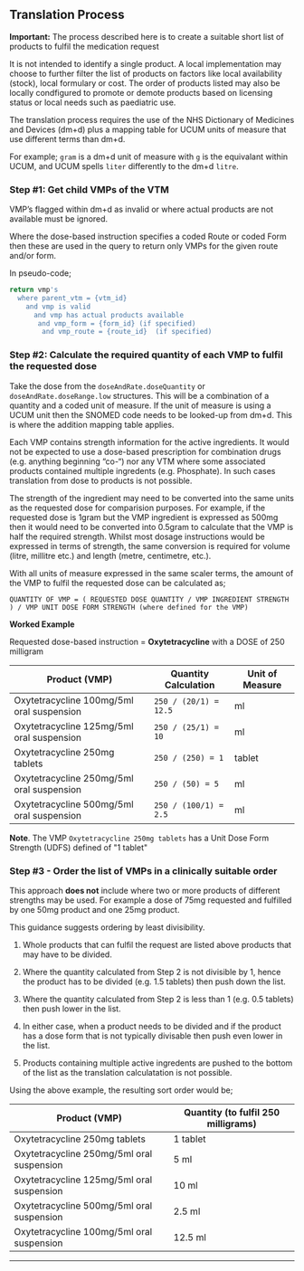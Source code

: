 ## Translation Process

<div class="nhsd-a-box nhsd-a-box--bg-light-blue nhsd-!t-margin-bottom-6 nhsd-t-body">
      <strong>Important:</strong> The process described here is to create a suitable short list of products to fulfil the medication request
</div>

It is not intended to identify a single product. A local implementation may choose to further filter the list of products on factors like local availability (stock), local formulary or cost. The order of products listed may also be locally condfigured to promote or demote products based on licensing status or local needs such as paediatric use.

The translation process requires the use of the NHS Dictionary of Medicines and Devices (dm+d) plus a mapping table for UCUM units of measure that use different terms than dm+d. 

For example; `gram` is a dm+d unit of measure with `g` is the equivalant within UCUM, and UCUM spells `liter` differently to the dm+d `litre`.

### Step #1: Get child VMPs of the VTM

VMP’s flagged within dm+d as invalid or where actual products are not available must be ignored.

Where the dose-based instruction specifies a coded Route or coded Form then these are used in the query to return only VMPs for the given route and/or form.

In pseudo-code;

```sql
return vmp's
  where parent_vtm = {vtm_id}
    and vmp is valid
      and vmp has actual products available
       and vmp_form = {form_id} (if specified)
        and vmp_route = {route_id}  (if specified)
```

### Step #2: Calculate the required quantity of each VMP to fulfil the requested dose

Take the dose from the `doseAndRate.doseQuantity` or `doseAndRate.doseRange.low` structures. This will be a combination of a quantity and a coded unit of measure. If the unit of measure is using a UCUM unit then the SNOMED code needs to be looked-up from dm+d. This is where the addition mapping table applies.

Each VMP contains strength information for the active ingredients. It would not be expected to use a dose-based prescription for combination drugs (e.g. anything beginning “co-“) nor any VTM where some associated products contained multiple ingredents (e.g. Phosphate). In such cases translation from dose to products is not possible.

The strength of the ingredient may need to be converted into the same units as the requested dose for comparision purposes. For example, if the requested dose is 1gram but the VMP ingredient is expressed as 500mg then it would need to be converted into 0.5gram to calculate that the VMP is half the required strength. Whilst most dosage instructions would be expressed in terms of strength, the same conversion is required for volume (litre, millitre etc.) and length (metre, centimetre, etc.).

With all units of measure expressed in the same scaler terms, the amount of the VMP to fulfil the requested dose can be calculated as; 

`QUANTITY OF VMP = ( REQUESTED DOSE QUANTITY / VMP INGREDIENT STRENGTH ) / VMP UNIT DOSE FORM STRENGTH (where defined for the VMP)`

**Worked Example**

Requested dose-based instruction = **Oxytetracycline** with a DOSE of 250 milligram

<table data-responsive>
<thead>
<tr>
<th>Product (VMP)</th>
<th>Quantity Calculation</th>
<th>Unit of Measure</th>
</tr>
</thead>
<tbody>
<tr>
<td>Oxytetracycline 100mg/5ml oral suspension</td>
<td><code>250 / (20/1) = 12.5</code></td>
<td>ml</td>
</tr>
<tr>
<td>Oxytetracycline 125mg/5ml oral suspension</td>
<td><code>250 / (25/1) = 10</code></td>
<td>ml</td>
</tr>
<tr>
<td>Oxytetracycline 250mg tablets</td>
<td><code>250 / (250) = 1</code></td>
<td>tablet</td>
</tr>
<tr>
<td>Oxytetracycline 250mg/5ml oral suspension</td>
<td><code>250 / (50) = 5</code></td>
<td>ml</td>
</tr>
<tr>
<td>Oxytetracycline 500mg/5ml oral suspension</td>
<td><code>250 / (100/1) = 2.5</code></td>
<td>ml</td>
</tr>
</tbody>
</table>

**Note**. The VMP `Oxytetracycline 250mg tablets` has a Unit Dose Form Strength (UDFS) defined of "1 tablet"

### Step #3 - Order the list of VMPs in a clinically suitable order

This approach **does not** include where two or more products of different strengths may be used. For example a dose of 75mg requested and fulfilled by one 50mg product and one 25mg product.

This guidance suggests ordering by least divisibility.

1. Whole products that can fulfil the request are listed above products that may have to be divided.

2. Where the quantity calculated from Step 2 is not divisible by 1, hence the product has to be divided (e.g. 1.5 tablets) then push down the list.

3. Where the quantity calculated from Step 2 is less than 1 (e.g. 0.5 tablets) then push lower in the list.

4. In either case, when a product needs to be divided and if the product has a dose form that is not typically divisable then push even lower in the list.

5. Products containing multiple active ingredents are pushed to the bottom of the list as the translation calculatation is not possible.

Using the above example, the resulting sort order would be;

<table data-responsive>
<thead>
<tr>
<th>Product (VMP)</th>
<th>Quantity (to fulfil 250 milligrams)</th>
</tr>
</thead>
<tbody>
<tr>
<td>Oxytetracycline 250mg tablets</td>
<td>1 tablet</td>
</tr>
<tr>
<td>Oxytetracycline 250mg/5ml oral suspension</td>
<td>5 ml</td>
</tr>
<tr>
<td>Oxytetracycline 125mg/5ml oral suspension</td>
<td>10 ml</td>
</tr>
<tr>
<td>Oxytetracycline 500mg/5ml oral suspension</td>
<td>2.5 ml</td>
</tr>
<tr>
<td>Oxytetracycline 100mg/5ml oral suspension</td>
<td>12.5 ml</td>
</tr>
</tbody>
</table>

---